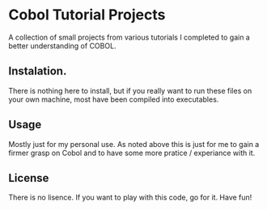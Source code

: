 # Cobol Tutorial Projects

A collection of small projects from various tutorials I completed to gain a better understanding of COBOL.

## Instalation.
There is nothing here to install, but if you really want to run these files on your own machine, most have been compiled into executables.

## Usage
Mostly just for my personal use. 
As noted above this is just for me to gain a firmer grasp on Cobol and to have some more pratice / experiance with it.

## License

There is no lisence. If you want to play with this code, go for it. Have fun!